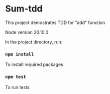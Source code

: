 # Sum-tdd

This project demostrates TDD for "add" function

Node version 20.10.0

In the project directory, run:

### `npm install`

To install required packages

### `npm test`

To run tests